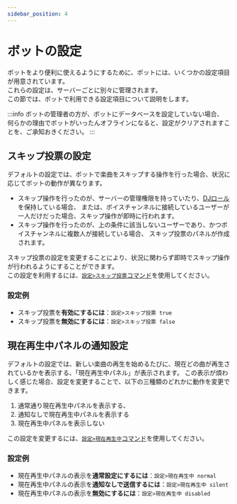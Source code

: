 ```yaml
---
sidebar_position: 4
---
```

# ボットの設定
ボットをより便利に使えるようにするために、ボットには、いくつかの設定項目が用意されています。  
これらの設定は、サーバーごとに別々に管理されます。  
この節では、ボットで利用できる設定項目について説明をします。

:::info
ボットの管理者の方が、ボットにデータベースを設定していない場合、
何らかの理由でボットがいったんオフラインになると、設定がクリアされますことを、ご承知おきください。
:::

## スキップ投票の設定
デフォルトの設定では、ボットで楽曲をスキップする操作を行った場合、状況に応じてボットの動作が異なります。

* スキップ操作を行ったのが、サーバーの管理権限を持っていたり、[DJロール](../setup/command-permissions.md)を保持している場合、
  または、ボイスチャンネルに接続しているユーザーが一人だけだった場合、スキップ操作が即時に行われます。
* スキップ操作を行ったのが、上の条件に該当しないユーザーであり、かつボイスチャンネルに複数人が接続している場合、
  スキップ投票のパネルが作成されます。

スキップ投票の設定を変更することにより、状況に関わらず即時でスキップ操作が行われるようにすることができます。  
この設定を利用するには、[`設定>スキップ投票`コマンド](./commands/setting_skipvote.md)を使用してください。

### 設定例

* スキップ投票を**有効にするには**：`設定>スキップ投票 true`
* スキップ投票を**無効にするには**：`設定>スキップ投票 false`

## 現在再生中パネルの通知設定
デフォルトの設定では、新しい楽曲の再生を始めるたびに、現在どの曲が再生されているかを表示する、「現在再生中パネル」が表示されます。
この表示が煩わしく感じた場合、設定を変更することで、以下の三種類のどれかに動作を変更できます。

1. 通常通り現在再生中パネルを表示する、
1. 通知なしで現在再生中パネルを表示する
1. 現在再生中パネルを表示しない

この設定を変更するには、[`設定>現在再生中`コマンド](./commands/setting_nowplaying.md)を使用してください。

### 設定例

* 現在再生中パネルの表示を**通常設定にするには**：`設定>現在再生中 normal`
* 現在再生中パネルの表示を**通知なしで送信するには**：`設定>現在再生中 silent`
* 現在再生中パネルの表示を**無効にするには**：`設定>現在再生中 disabled`
